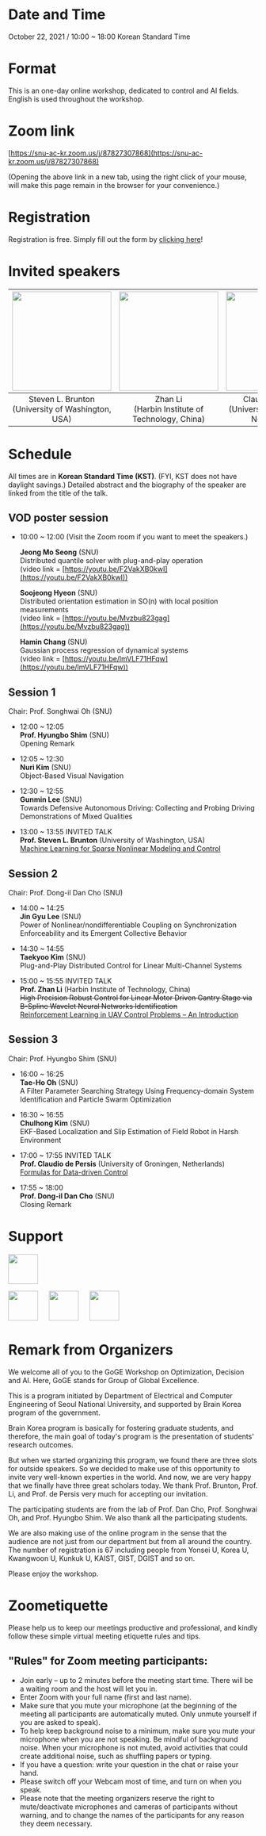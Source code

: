 
# Date and Time

October 22, 2021 / 10:00 ~ 18:00 Korean Standard Time 

# Format

This is an one-day online workshop, dedicated to control and AI fields. 
English is used throughout the workshop.

# Zoom link

[https://snu-ac-kr.zoom.us/j/87827307868](https://snu-ac-kr.zoom.us/j/87827307868)

(Opening the above link in a new tab, using the right click of your mouse, will make this page remain in the browser for your convenience.)

# Registration

Registration is free. Simply fill out the form by [clicking here](https://docs.google.com/forms/d/e/1FAIpQLSdvDSo2zXgGVEOlqz3kW3DG5WVRPVUBpnJNx5Isp_im8yIVCw/viewform?usp=sf_link)!


# Invited speakers

| <img src="{{site.baseurl}}/image/Steve4smallCroppedJPG.jpg" height="200"> | <img src="{{site.baseurl}}/image/Li.jpeg" height="200"> | <img src="{{site.baseurl}}/image/claudio_low.jpg" height="200"> | 
| :-: | :-: | :-: |
| Steven L. Brunton <br /> (University of Washington, USA) | Zhan Li <br /> (Harbin Institute of Technology, China) | Claudio de Persis <br /> (University of Groningen, Netherlands) |

# Schedule

All times are in **Korean Standard Time (KST)**. (FYI, KST does not have daylight savings.) 
Detailed abstract and the biography of the speaker are linked from the title of the talk.

## VOD poster session

- 10:00 ~ 12:00  (Visit the Zoom room if you want to meet the speakers.)  

  **Jeong Mo Seong** (SNU)  
  Distributed quantile solver with plug-and-play operation  
  (video link = [https://youtu.be/F2VakXB0kwI](https://youtu.be/F2VakXB0kwI))
  
  **Soojeong Hyeon** (SNU)  
  Distributed orientation estimation in SO(n) with local position measurements  
  (video link = [https://youtu.be/Mvzbu823gag](https://youtu.be/Mvzbu823gag))  
  
  **Hamin Chang**	(SNU)  
  Gaussian process regression of dynamical systems  
  (video link = [https://youtu.be/lmVLF71HFqw](https://youtu.be/lmVLF71HFqw))  


## Session 1
Chair: Prof. Songhwai Oh (SNU)

- 12:00 ~ 12:05  
 **Prof. Hyungbo Shim** (SNU)  
 Opening Remark  
 
- 12:05 ~ 12:30  
 **Nuri Kim** (SNU)  
 Object-Based Visual Navigation
 
- 12:30 ~ 12:55  
 **Gunmin Lee** (SNU)  
 Towards Defensive Autonomous Driving: Collecting and Probing Driving Demonstrations of Mixed Qualities
 
- 13:00 ~ 13:55  INVITED TALK  
 **Prof. Steven L. Brunton** (University of Washington, USA)  
 [Machine Learning for Sparse Nonlinear Modeling and Control](/invited1.md)

## Session 2
Chair: Prof. Dong-il Dan Cho (SNU)

- 14:00 ~ 14:25  
 **Jin Gyu Lee** (SNU)  
 Power of Nonlinear/nondifferentiable Coupling on Synchronization Enforceability and its Emergent Collective Behavior
 
- 14:30 ~ 14:55  
 **Taekyoo Kim** (SNU)  
 Plug-and-Play Distributed Control for Linear Multi-Channel Systems
 
- 15:00 ~ 15:55  INVITED TALK  
 **Prof. Zhan Li** (Harbin Institute of Technology, China)  
 ~~High Precision Robust Control for Linear Motor Driven Gantry Stage via B-Spline Wavelet Neural Networks Identification~~  
 [Reinforcement Learning in UAV Control Problems – An Introduction](/invited2.md)
 
## Session 3
Chair: Prof. Hyungbo Shim (SNU)

- 16:00 ~ 16:25  
 **Tae-Ho Oh** (SNU)  
 A Filter Parameter Searching Strategy Using Frequency-domain System Identification and Particle Swarm Optimization
 
- 16:30 ~ 16:55  
 **Chulhong Kim** (SNU)  
 EKF-Based Localization and Slip Estimation of Field Robot in Harsh Environment
 
- 17:00 ~ 17:55  INVITED TALK  
 **Prof. Claudio de Persis** (University of Groningen, Netherlands)  
 [Formulas for Data-driven Control](/invited3.md)
 
- 17:55 ~ 18:00  
 **Prof. Dong-il Dan Cho** (SNU)  
 Closing Remark


# Support

<img src="{{site.baseurl}}/image/logo-bk21it.png" height="60">

<img src="{{site.baseurl}}/image/NML.jfif" height="60"> &emsp; <img src="{{site.baseurl}}/image/RLLAB.jpg" height="60"> &emsp; <img src="{{site.baseurl}}/image/CDSL.jpg" height="60">


# Remark from Organizers

We welcome all of you to the GoGE Workshop on Optimization, Decision and AI. Here, GoGE stands for Group of Global Excellence.

This is a program initiated by Department of Electrical and Computer Engineering of Seoul National University, and supported by Brain Korea program of the government.

Brain Korea program is basically for fostering graduate students, and therefore, the main goal of today's program is the presentation of students' research outcomes.

But when we started organizing this program, we found there are three slots for outside speakers. So we decided to make use of this opportunity to invite very well-known experties in the world. And now, we are very happy that we finally have three great scholars today. We thank Prof. Brunton, Prof. Li, and Prof. de Persis very much for accepting our invitation.

The participating students are from the lab of Prof. Dan Cho, Prof. Songhwai Oh, and Prof. Hyungbo Shim. We also thank all the participating students.

We are also making use of the online program in the sense that the audience are not just from our department but from all around the country. The number of registration is 67 including people from Yonsei U, Korea U, Kwangwoon U, Kunkuk U, KAIST, GIST, DGIST and so on.

Please enjoy the workshop.


# Zoometiquette

Please help us to keep our meetings productive and professional, and kindly follow these simple virtual meeting etiquette rules and tips.

## "Rules" for Zoom meeting participants:
- Join early – up to 2 minutes before the meeting start time. There will be a waiting room and the host will let you in.
- Enter Zoom with your full name (first and last name).
- Make sure that you mute your microphone (at the beginning of the meeting all participants are automatically muted. Only unmute yourself if you are asked to speak).
- To help keep background noise to a minimum, make sure you mute your microphone when you are not speaking. Be mindful of background noise. When your microphone is not muted, avoid activities that could create additional noise, such as shuffling papers or typing.
- If you have a question: write your question in the chat or raise your hand.
- Please switch off your Webcam most of time, and turn on when you speak.
- Please note that the meeting organizers reserve the right to mute/deactivate microphones and cameras of participants without warning, and to change the names of the participants for any reason they deem necessary.


